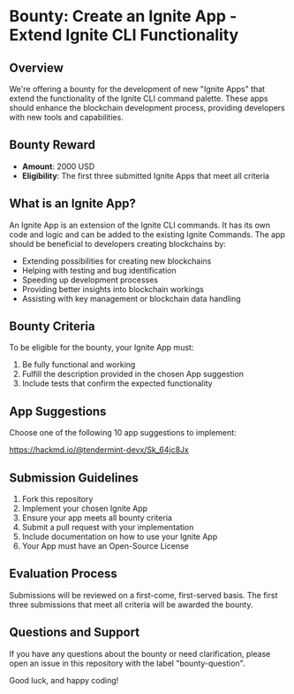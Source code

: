 # Bounty: Create an Ignite App - Extend Ignite CLI Functionality

## Overview
We're offering a bounty for the development of new "Ignite Apps" that extend the functionality of the Ignite CLI command palette. These apps should enhance the blockchain development process, providing developers with new tools and capabilities.

## Bounty Reward
- **Amount**: 2000 USD
- **Eligibility**: The first three submitted Ignite Apps that meet all criteria

## What is an Ignite App?
An Ignite App is an extension of the Ignite CLI commands. It has its own code and logic and can be added to the existing Ignite Commands. The app should be beneficial to developers creating blockchains by:

- Extending possibilities for creating new blockchains
- Helping with testing and bug identification
- Speeding up development processes
- Providing better insights into blockchain workings
- Assisting with key management or blockchain data handling

## Bounty Criteria
To be eligible for the bounty, your Ignite App must:

1. Be fully functional and working
2. Fulfill the description provided in the chosen App suggestion
3. Include tests that confirm the expected functionality

## App Suggestions
Choose one of the following 10 app suggestions to implement:

https://hackmd.io/@tendermint-devx/Sk_64jc8Jx

## Submission Guidelines
1. Fork this repository
2. Implement your chosen Ignite App
3. Ensure your app meets all bounty criteria
4. Submit a pull request with your implementation
5. Include documentation on how to use your Ignite App
6. Your App must have an Open-Source License

## Evaluation Process
Submissions will be reviewed on a first-come, first-served basis. The first three submissions that meet all criteria will be awarded the bounty.

## Questions and Support
If you have any questions about the bounty or need clarification, please open an issue in this repository with the label "bounty-question".

Good luck, and happy coding!

